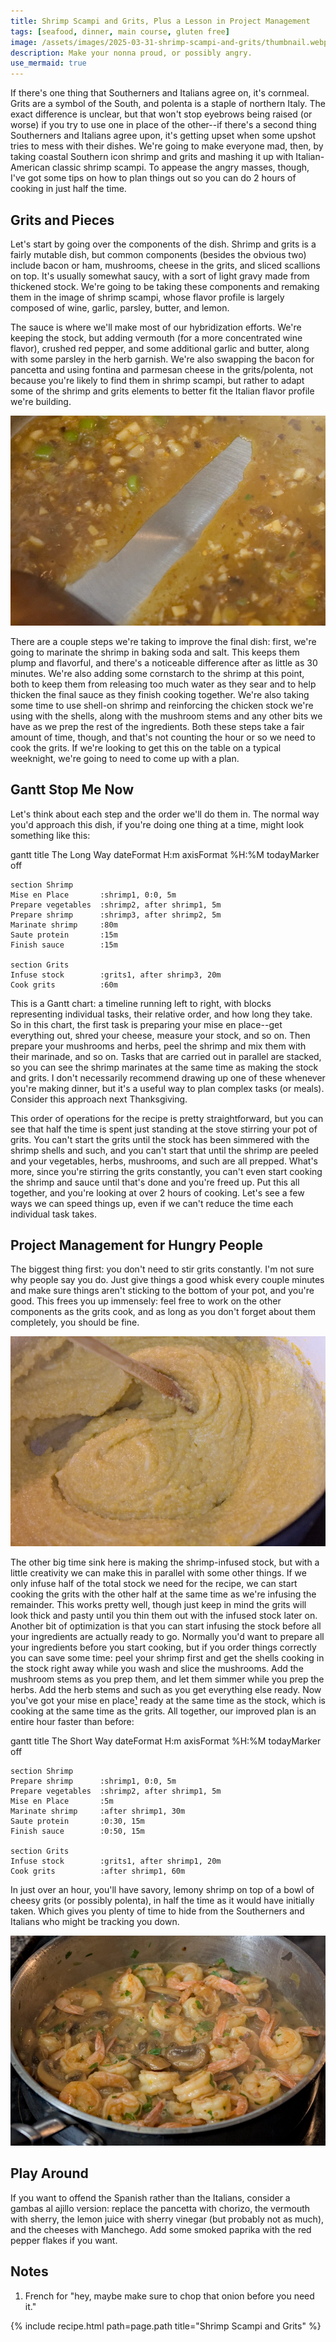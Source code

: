 ```yaml
---
title: Shrimp Scampi and Grits, Plus a Lesson in Project Management
tags: [seafood, dinner, main course, gluten free]
image: /assets/images/2025-03-31-shrimp-scampi-and-grits/thumbnail.webp
description: Make your nonna proud, or possibly angry.
use_mermaid: true
---
```


If there's one thing that Southerners and Italians agree on, it's cornmeal. Grits are a symbol of the South, and polenta is a staple of northern Italy. The exact difference is unclear, but that won't stop eyebrows being raised (or worse) if you try to use one in place of the other--if there's a second thing Southerners and Italians agree upon, it's getting upset when some upshot tries to mess with their dishes. We're going to make everyone mad, then, by taking coastal Southern icon shrimp and grits and mashing it up with Italian-American classic shrimp scampi. To appease the angry masses, though, I've got some tips on how to plan things out so you can do 2 hours of cooking in just half the time.

## Grits and Pieces

Let's start by going over the components of the dish. Shrimp and grits is a fairly mutable dish, but common components (besides the obvious two) include bacon or ham, mushrooms, cheese in the grits, and sliced scallions on top. It's usually somewhat saucy, with a sort of light gravy made from thickened stock. We're going to be taking these components and remaking them in the image of shrimp scampi, whose flavor profile is largely composed of wine, garlic, parsley, butter, and lemon. 

The sauce is where we'll make most of our hybridization efforts. We're keeping the stock, but adding vermouth (for a more concentrated wine flavor), crushed red pepper, and some additional garlic and butter, along with some parsley in the herb garnish. We're also swapping the bacon for pancetta and using fontina and parmesan cheese in the grits/polenta, not because you're likely to find them in shrimp scampi, but rather to adapt some of the shrimp and grits elements to better fit the Italian flavor profile we're building.

![Reduced vermouth](/assets/images/2025-03-31-shrimp-scampi-and-grits/sauce.webp)

There are a couple steps we're taking to improve the final dish: first, we're going to marinate the shrimp in baking soda and salt. This keeps them plump and flavorful, and there's a noticeable difference after as little as 30 minutes. We're also adding some cornstarch to the shrimp at this point, both to keep them from releasing too much water as they sear and to help thicken the final sauce as they finish cooking together. We're also taking some time to use shell-on shrimp and reinforcing the chicken stock we're using with the shells, along with the mushroom stems and any other bits we have as we prep the rest of the ingredients. Both these steps take a fair amount of time, though, and that's not counting the hour or so we need to cook the grits. If we're looking to get this on the table on a typical weeknight, we're going to need to come up with a plan.

## Gantt Stop Me Now

Let's think about each step and the order we'll do them in. The normal way you'd approach this dish, if you're doing one thing at a time, might look something like this:

<div class="mermaid">
gantt
    title The Long Way
    dateFormat  H:m
    axisFormat %H:%M
    todayMarker off

    section Shrimp
    Mise en Place       :shrimp1, 0:0, 5m
    Prepare vegetables  :shrimp2, after shrimp1, 5m
    Prepare shrimp      :shrimp3, after shrimp2, 5m       
    Marinate shrimp     :80m
    Saute protein       :15m
    Finish sauce        :15m

    section Grits
    Infuse stock        :grits1, after shrimp3, 20m
    Cook grits          :60m
</div>

This is a Gantt chart: a timeline running left to right, with blocks representing individual tasks, their relative order, and how long they take. So in this chart, the first task is preparing your mise en place--get everything out, shred your cheese, measure your stock, and so on. Then prepare your mushrooms and herbs, peel the shrimp and mix them with their marinade, and so on. Tasks that are carried out in parallel are stacked, so you can see the shrimp marinates at the same time as making the stock and grits. I don't necessarily recommend drawing up one of these whenever you're making dinner, but it's a useful way to plan complex tasks (or meals). Consider this approach next Thanksgiving.

This order of operations for the recipe is pretty straightforward, but you can see that half the time is spent just standing at the stove stirring your pot of grits. You can't start the grits until the stock has been simmered with the shrimp shells and such, and you can't start that until the shrimp are peeled and your vegetables, herbs, mushrooms, and such are all prepped. What's more, since you're stirring the grits constantly, you can't even start cooking the shrimp and sauce until that's done and you're freed up. Put this all together, and you're looking at over 2 hours of cooking. Let's see a few ways we can speed things up, even if we can't reduce the time each individual task takes.

## Project Management for Hungry People

The biggest thing first: you don't need to stir grits constantly. I'm not sure why people say you do. Just give things a good whisk every couple minutes and make sure things aren't sticking to the bottom of your pot, and you're good. This frees you up immensely: feel free to work on the other components as the grits cook, and as long as you don't forget about them completely, you should be fine.

![Final grits consistency](/assets/images/2025-03-31-shrimp-scampi-and-grits/grits.webp)

The other big time sink here is making the shrimp-infused stock, but with a little creativity we can make this in parallel with some other things. If we only infuse half of the total stock we need for the recipe, we can start cooking the grits with the other half at the same time as we're infusing the remainder. This works pretty well, though just keep in mind the grits will look thick and pasty until you thin them out with the infused stock later on. Another bit of optimization is that you can start infusing the stock before all your ingredients are actually ready to go. Normally you'd want to prepare all your ingredients before you start cooking, but if you order things correctly you can save some time: peel your shrimp first and get the shells cooking in the stock right away while you wash and slice the mushrooms. Add the mushroom stems as you prep them, and let them simmer while you prep the herbs. Add the herb stems and such as you get everything else ready. Now you've got your mise en place[¹](#notes) ready at the same time as the stock, which is cooking at the same time as the grits. All together, our improved plan is an entire hour faster than before:

<div class="mermaid">
gantt
    title The Short Way
    dateFormat  H:m
    axisFormat %H:%M
    todayMarker off

    section Shrimp
    Prepare shrimp      :shrimp1, 0:0, 5m      
    Prepare vegetables  :shrimp2, after shrimp1, 5m
    Mise en Place       :5m
    Marinate shrimp     :after shrimp1, 30m
    Saute protein       :0:30, 15m
    Finish sauce        :0:50, 15m

    section Grits
    Infuse stock        :grits1, after shrimp1, 20m
    Cook grits          :after shrimp1, 60m
</div>

In just over an hour, you'll have savory, lemony shrimp on top of a bowl of cheesy grits (or possibly polenta), in half the time as it would have initially taken. Which gives you plenty of time to hide from the Southerners and Italians who might be tracking you down.

![Shrimp in sauce](/assets/images/2025-03-31-shrimp-scampi-and-grits/shrimp.webp)

## Play Around

If you want to offend the Spanish rather than the Italians, consider a gambas al ajillo version: replace the pancetta with chorizo, the vermouth with sherry, the lemon juice with sherry vinegar (but probably not as much), and the cheeses with Manchego. Add some smoked paprika with the red pepper flakes if you want.

## Notes
1. French for "hey, maybe make sure to chop that onion before you need it."

{% include recipe.html path=page.path title="Shrimp Scampi and Grits" %}

